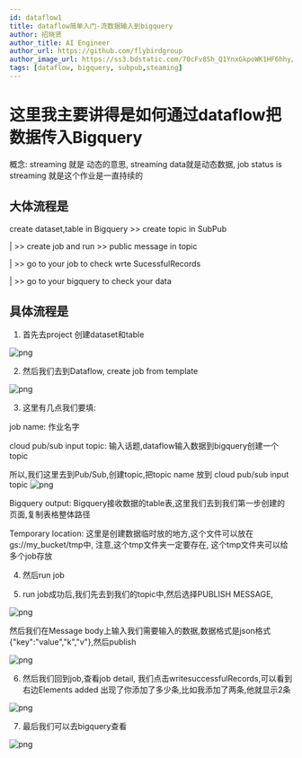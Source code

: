 ```yaml
---
id: dataflow1
title: dataflow简单入门-流数据输入到bigquery
author: 招晓贤
author_title: AI Engineer
author_url: https://github.com/flybirdgroup
author_image_url: https://ss3.bdstatic.com/70cFv8Sh_Q1YnxGkpoWK1HF6hhy/it/u=1615738601,1434436036&fm=26&gp=0.jpg
tags: [dataflow, bigquery, subpub,steaming]
---
```


# 这里我主要讲得是如何通过dataflow把数据传入Bigquery
概念: streaming 就是 动态的意思, streaming data就是动态数据, job status is streaming 就是这个作业是一直持续的
<!--truncate-->
## 大体流程是

create dataset,table in Bigquery >> create topic in SubPub 

| >> create job and run >> public message in topic 

| >> go to your job to check wrte SucessfulRecords 

| >> go to your bigquery to check your data

<!--truncate-->

## 具体流程是

1. 首先去project 创建dataset和table

![png](../img/dataflow/dataflow_1/1.png)

2. 然后我们去到Dataflow, create job from template

![png](../img/dataflow/dataflow_1/2.png)

3. 这里有几点我们要填:
  
job name: 作业名字

cloud pub/sub input topic: 输入话题,dataflow输入数据到bigquery创建一个topic

所以,我们这里去到Pub/Sub,创建topic,把topic name 放到 cloud pub/sub input topic
![png](../img/dataflow/dataflow_1/3.png)

Bigquery output: Bigquery接收数据的table表,这里我们去到我们第一步创建的页面,复制表格整体路径

Temporary location: 这里是创建数据临时放的地方,这个文件可以放在gs://my_bucket/tmp中, 注意,这个tmp文件夹一定要存在, 这个tmp文件夹可以给多个job存放

4. 然后run job
   
5. run job成功后,我们先去到我们的topic中,然后选择PUBLISH MESSAGE,

![png](../img/dataflow/dataflow_1/4.png)

然后我们在Message body上输入我们需要输入的数据,数据格式是json格式{"key":"value","k","v"},然后publish

![png](../img/dataflow/dataflow_1/5.png)

6. 然后我们回到job,查看job detail, 我们点击writesuccessfulRecords,可以看到右边Elements added 出现了你添加了多少条,比如我添加了两条,他就显示2条

![png](../img/dataflow/dataflow_1/6.png)

7. 最后我们可以去bigquery查看
   
![png](../img/dataflow/dataflow_1/7.png) 

